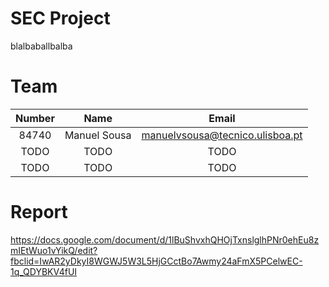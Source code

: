 # SEC Project
blalbaballbalba



# Team

| Number | Name  | Email 
| :---: |:--------------:| :--------------------------------:| 
| 84740 | Manuel Sousa | manuelvsousa@tecnico.ulisboa.pt |
| TODO | TODO |TODO|
| TODO | TODO|TODO |

# Report

https://docs.google.com/document/d/1lBuShvxhQHOjTxnslglhPNr0ehEu8zmIEtWuo1vYikQ/edit?fbclid=IwAR2yDkyI8WGWJ5W3L5HjGCctBo7Awmy24aFmX5PCelwEC-1q_QDYBKV4fUI
